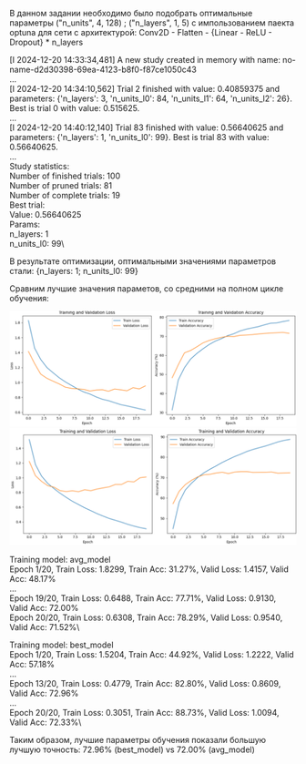 В данном задании необходимо было подобрать оптимальные параметры ("n_units", 4, 128) ; ("n_layers", 1, 5) с импользованием паекта optuna для сети с архитектурой: Conv2D - Flatten - {Linear - ReLU - Dropout} * n_layers

[I 2024-12-20 14:33:34,481] A new study created in memory with name: no-name-d2d30398-69ea-4123-b8f0-f87ce1050c43\
...\
[I 2024-12-20 14:34:10,562] Trial 2 finished with value: 0.40859375 and parameters: {'n_layers': 3, 'n_units_l0': 84, 'n_units_l1': 64, 'n_units_l2': 26}. Best is trial 0 with value: 0.515625.\
...\
[I 2024-12-20 14:40:12,140] Trial 83 finished with value: 0.56640625 and parameters: {'n_layers': 1, 'n_units_l0': 99}. Best is trial 83 with value: 0.56640625.\
...\
Study statistics:\
  Number of finished trials:  100\
  Number of pruned trials:  81\
  Number of complete trials:  19\
Best trial:\
  Value:  0.56640625\
  Params:\
    n_layers: 1\
    n_units_l0: 99\

В результате оптимизации, оптимальными значениями параметров стали: {n_layers: 1; n_units_l0: 99}

Сравним лучшие значения параметов, со средними на полном цикле обучения:

![Learning curve](./avg_model.png)
![Learning curve](./best_model.png)

Training model: avg_model\
Epoch 1/20, Train Loss: 1.8299, Train Acc: 31.27%, Valid Loss: 1.4157, Valid Acc: 48.17%\
...\
Epoch 19/20, Train Loss: 0.6488, Train Acc: 77.71%, Valid Loss: 0.9130, Valid Acc: 72.00%\
Epoch 20/20, Train Loss: 0.6308, Train Acc: 78.29%, Valid Loss: 0.9540, Valid Acc: 71.52%\


Training model: best_model\
Epoch 1/20, Train Loss: 1.5204, Train Acc: 44.92%, Valid Loss: 1.2222, Valid Acc: 57.18%\
...\
Epoch 13/20, Train Loss: 0.4779, Train Acc: 82.80%, Valid Loss: 0.8609, Valid Acc: 72.96%\
...\
Epoch 20/20, Train Loss: 0.3051, Train Acc: 88.73%, Valid Loss: 1.0094, Valid Acc: 72.33%\

Таким образом, лучшие параметры обучения показали большую лучшую точность: 72.96% (best_model) vs 72.00% (avg_model)
